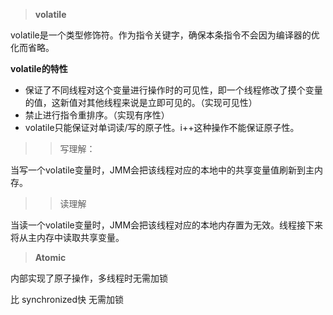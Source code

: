 > **volatile**

volatile是一个类型修饰符。作为指令关键字，确保本条指令不会因为编译器的优化而省略。

**volatile的特性**

* 保证了不同线程对这个变量进行操作时的可见性，即一个线程修改了摸个变量的值，这新值对其他线程来说是立即可见的。（实现可见性）
* 禁止进行指令重排序。（实现有序性）
* volatile只能保证对单词读/写的原子性。i++这种操作不能保证原子性。

> > 写理解：

当写一个volatile变量时，JMM会把该线程对应的本地中的共享变量值刷新到主内存。

> > 读理解

当读一个volatile变量时，JMM会把该线程对应的本地内存置为无效。线程接下来将从主内存中读取共享变量。





> **Atomic**

内部实现了原子操作，多线程时无需加锁

比 synchronized快 无需加锁